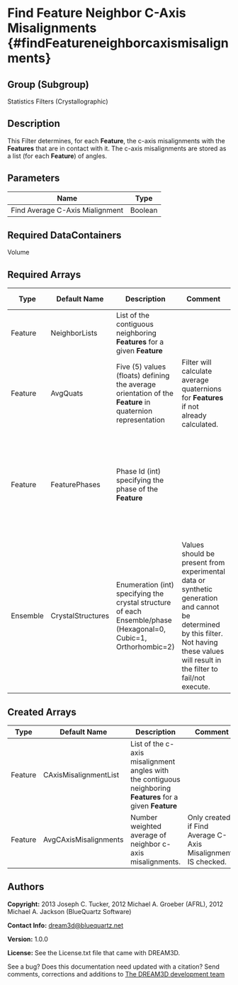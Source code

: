 Find Feature Neighbor C-Axis Misalignments {#findFeatureneighborcaxismisalignments}
==========

## Group (Subgroup) ##
Statistics Filters (Crystallographic)

## Description ##
This Filter determines, for each **Feature**, the c-axis misalignments with the **Features** that are in contact with it.  The c-axis misalignments are stored as a list (for each **Feature**) of angles.

## Parameters ##

| Name | Type |
|-------|------|
|Find Average C-Axis Mialignment | Boolean |  

## Required DataContainers ##
Volume

## Required Arrays ##

| Type | Default Name | Description | Comment | Filters Known to Create Data |
|------|--------------|-------------|---------|-----|
| Feature | NeighborLists | List of the contiguous neighboring **Features** for a given **Feature** |  | Find Feature Neighbors (Statistics) |
| Feature | AvgQuats | Five (5) values (floats) defining the average orientation of the **Feature** in quaternion representation | Filter will calculate average quaternions for **Features** if not already calculated. | Find Feature Average Orientations (Statistics) |
| Feature | FeaturePhases | Phase Id (int) specifying the phase of the **Feature**| | Find Feature Phases (Generic), Read Feature Info File (IO), Pack Primary Phases (SyntheticBuilding), Insert Precipitate Phases (SyntheticBuilding), Establish Matrix Phase (SyntheticBuilding) |
| Ensemble | CrystalStructures | Enumeration (int) specifying the crystal structure of each Ensemble/phase (Hexagonal=0, Cubic=1, Orthorhombic=2) | Values should be present from experimental data or synthetic generation and cannot be determined by this filter. Not having these values will result in the filter to fail/not execute. | Read H5Ebsd File (IO), Read Ensemble Info File (IO), Initialize Synthetic Volume (SyntheticBuilding) |

## Created Arrays ##

| Type | Default Name | Description | Comment |
|------|--------------|-------------|---------|
| Feature | CAxisMisalignmentList | List of the c-axis misalignment angles with the contiguous neighboring **Features** for a given **Feature** |  |  
| Feature | AvgCAxisMisalignments | Number weighted average of neighbor c-axis misalignments. | Only created if Find Average C-Axis Misalignments IS checked. |

## Authors ##

**Copyright:** 2013 Joseph C. Tucker, 2012 Michael A. Groeber (AFRL), 2012 Michael A. Jackson (BlueQuartz Software)

**Contact Info:** dream3d@bluequartz.net

**Version:** 1.0.0

**License:**  See the License.txt file that came with DREAM3D.




See a bug? Does this documentation need updated with a citation? Send comments, corrections and additions to [The DREAM3D development team](mailto:dream3d@bluequartz.net?subject=Documentation%20Correction)

